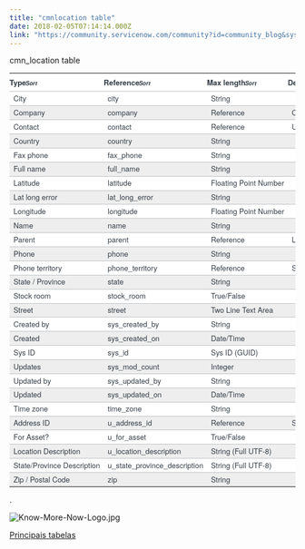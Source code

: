```yaml
---
title: "cmnlocation table"
date: 2018-02-05T07:14:14.000Z
link: "https://community.servicenow.com/community?id=community_blog&sys_id=4f5c2aa1dbd0dbc01dcaf3231f96195f"
---
```

<p>cmn_location table</p><p></p><table class="data_list_table embedded list_table table table-hover" data-list_id="sys_db_object.REL:4344f6f5bf1320001875647fcf0739ad" style="box-sizing: border-box; background-color: #ffffff; border-spacing: 0px; width: 1020px; max-width: 100%; margin-bottom: 0px; color: #343d47; font-family: SourceSansPro, 'Helvetica Neue', Arial; font-size: 13px; white-space: nowrap; outline: none;"><thead><tr class="embedded" style="color: black;"><th align="left" class="text-align-left list_header_cell list_hdrembedded" data-list_id="sys_db_object.REL:4344f6f5bf1320001875647fcf0739ad" data-type="list2_hdrcell" scope="col" style="padding: 6px 20px 6px 0; text-align: left; border-bottom: 1px solid #bdc0c4; font-weight: bold; color: #343d47;">Type<span style="font-size: 10px;"><em class="sort-icon-padding list-column-icon"><span class="sr-only" style="margin: -1px;">Sort</span></em></span></th><th align="left" class="text-align-left list_header_cell list_hdrembedded" data-list_id="sys_db_object.REL:4344f6f5bf1320001875647fcf0739ad" data-type="list2_hdrcell" scope="col" style="padding: 6px 20px 6px 0; text-align: left; border-bottom: 1px solid #bdc0c4; font-weight: bold; color: #343d47;">Reference<span style="font-size: 10px;"><em class="sort-icon-padding list-column-icon"><span class="sr-only" style="margin: -1px;">Sort</span></em></span></th><th align="left" class="text-align-left list_header_cell list_hdrembedded" data-list_id="sys_db_object.REL:4344f6f5bf1320001875647fcf0739ad" data-type="list2_hdrcell" scope="col" style="padding: 6px 20px 6px 0; text-align: left; border-bottom: 1px solid #bdc0c4; font-weight: bold; color: #343d47;">Max length<span style="font-size: 10px;"><em class="sort-icon-padding list-column-icon"><span class="sr-only" style="margin: -1px;">Sort</span></em></span></th><th align="left" class="text-align-left list_header_cell list_hdrembedded" data-list_id="sys_db_object.REL:4344f6f5bf1320001875647fcf0739ad" data-type="list2_hdrcell" scope="col" style="padding: 6px 20px 6px 0; text-align: left; border-bottom: 1px solid #bdc0c4; font-weight: bold; color: #343d47;">Default value<span style="font-size: 10px;"><em class="sort-icon-padding list-column-icon"><span class="sr-only" style="margin: -1px;">Sort</span></em></span></th><th align="left" class="text-align-left list_header_cell list_hdrembedded" data-list_id="sys_db_object.REL:4344f6f5bf1320001875647fcf0739ad" data-type="list2_hdrcell" scope="col" style="padding: 6px 20px 6px 0; text-align: left; border-bottom: 1px solid #bdc0c4; font-weight: bold; color: #343d47;">Display<span style="font-size: 10px;"><em class="sort-icon-padding list-column-icon"><span class="sr-only" style="margin: -1px;">Sort</span></em></span></th></tr></thead><tbody class="list2_body"><tr class="list_row list_odd embedded list_row_compact" data-list_id="sys_db_object.REL:4344f6f5bf1320001875647fcf0739ad" data-type="list2_row" data-updated-on="2017-09-25 17:05:14" style="color: black;"><td class="vt" style="padding-left: 7px; color: #343d47; border-top: 1px solid #bdc0c4;">City</td><td class="vt" style="padding-left: 7px; color: #343d47; border-top: 1px solid #bdc0c4;">city</td><td class="vt" style="padding-left: 7px; color: #343d47; border-top: 1px solid #bdc0c4;">String</td><td class="vt" style="padding-left: 7px; color: #343d47; border-top: 1px solid #bdc0c4;"></td><td class="vt" style="padding-left: 7px; color: #343d47; border-top: 1px solid #bdc0c4; text-align: right;">40</td><td class="vt" style="padding-left: 7px; color: #343d47; border-top: 1px solid #bdc0c4;"></td><td class="vt" style="padding-left: 7px; color: #343d47; border-top: 1px solid #bdc0c4;">false</td><td class="vt vt-spacer" style="color: #343d47; border-top: 1px solid #bdc0c4;"></td></tr><tr class="list_even list_row embedded list_row_compact" data-list_id="sys_db_object.REL:4344f6f5bf1320001875647fcf0739ad" data-type="list2_row" data-updated-on="2017-09-25 17:05:14" style="color: black;"><td class="vt" style="padding-left: 7px; background-color: #eeeeee; color: #343d47; border-top: 1px solid #bdc0c4;">Company</td><td class="vt" style="padding-left: 7px; background-color: #eeeeee; color: #343d47; border-top: 1px solid #bdc0c4;">company</td><td class="vt" style="padding-left: 7px; background-color: #eeeeee; color: #343d47; border-top: 1px solid #bdc0c4;">Reference</td><td class="vt" style="padding-left: 7px; background-color: #eeeeee; color: #343d47; border-top: 1px solid #bdc0c4;">Company</td><td class="vt" style="padding-left: 7px; background-color: #eeeeee; color: #343d47; border-top: 1px solid #bdc0c4; text-align: right;">32</td><td class="vt" style="padding-left: 7px; background-color: #eeeeee; color: #343d47; border-top: 1px solid #bdc0c4;"></td><td class="vt" style="padding-left: 7px; background-color: #eeeeee; color: #343d47; border-top: 1px solid #bdc0c4;">false</td><td class="vt vt-spacer" style="background-color: #eeeeee; color: #343d47; border-top: 1px solid #bdc0c4;"></td></tr><tr class="list_row list_odd embedded list_row_compact" data-list_id="sys_db_object.REL:4344f6f5bf1320001875647fcf0739ad" data-type="list2_row" data-updated-on="2017-09-25 17:05:14" style="color: black;"><td class="vt" style="padding-left: 7px; color: #343d47; border-top: 1px solid #bdc0c4;">Contact</td><td class="vt" style="padding-left: 7px; color: #343d47; border-top: 1px solid #bdc0c4;">contact</td><td class="vt" style="padding-left: 7px; color: #343d47; border-top: 1px solid #bdc0c4;">Reference</td><td class="vt" style="padding-left: 7px; color: #343d47; border-top: 1px solid #bdc0c4;">User</td><td class="vt" style="padding-left: 7px; color: #343d47; border-top: 1px solid #bdc0c4; text-align: right;">32</td><td class="vt" style="padding-left: 7px; color: #343d47; border-top: 1px solid #bdc0c4;"></td><td class="vt" style="padding-left: 7px; color: #343d47; border-top: 1px solid #bdc0c4;">false</td><td class="vt vt-spacer" style="color: #343d47; border-top: 1px solid #bdc0c4;"></td></tr><tr class="list_even list_row embedded list_row_compact" data-list_id="sys_db_object.REL:4344f6f5bf1320001875647fcf0739ad" data-type="list2_row" data-updated-on="2017-09-25 18:39:59" style="color: black;"><td class="vt" style="padding-left: 7px; background-color: #eeeeee; color: #343d47; border-top: 1px solid #bdc0c4;">Country</td><td class="vt" style="padding-left: 7px; background-color: #eeeeee; color: #343d47; border-top: 1px solid #bdc0c4;">country</td><td class="vt" style="padding-left: 7px; background-color: #eeeeee; color: #343d47; border-top: 1px solid #bdc0c4;">String</td><td class="vt" style="padding-left: 7px; background-color: #eeeeee; color: #343d47; border-top: 1px solid #bdc0c4;"></td><td class="vt" style="padding-left: 7px; background-color: #eeeeee; color: #343d47; border-top: 1px solid #bdc0c4; text-align: right;">40</td><td class="vt" style="padding-left: 7px; background-color: #eeeeee; color: #343d47; border-top: 1px solid #bdc0c4;"></td><td class="vt" style="padding-left: 7px; background-color: #eeeeee; color: #343d47; border-top: 1px solid #bdc0c4;">false</td><td class="vt vt-spacer" style="background-color: #eeeeee; color: #343d47; border-top: 1px solid #bdc0c4;"></td></tr><tr class="list_row list_odd embedded list_row_compact" data-list_id="sys_db_object.REL:4344f6f5bf1320001875647fcf0739ad" data-type="list2_row" data-updated-on="2017-09-25 17:05:14" style="color: black;"><td class="vt" style="padding-left: 7px; color: #343d47; border-top: 1px solid #bdc0c4;">Fax phone</td><td class="vt" style="padding-left: 7px; color: #343d47; border-top: 1px solid #bdc0c4;">fax_phone</td><td class="vt" style="padding-left: 7px; color: #343d47; border-top: 1px solid #bdc0c4;">String</td><td class="vt" style="padding-left: 7px; color: #343d47; border-top: 1px solid #bdc0c4;"></td><td class="vt" style="padding-left: 7px; color: #343d47; border-top: 1px solid #bdc0c4; text-align: right;">40</td><td class="vt" style="padding-left: 7px; color: #343d47; border-top: 1px solid #bdc0c4;"></td><td class="vt" style="padding-left: 7px; color: #343d47; border-top: 1px solid #bdc0c4;">false</td><td class="vt vt-spacer" style="color: #343d47; border-top: 1px solid #bdc0c4;"></td></tr><tr class="list_even list_row embedded list_row_compact" data-list_id="sys_db_object.REL:4344f6f5bf1320001875647fcf0739ad" data-type="list2_row" data-updated-on="2017-09-25 17:05:14" style="color: black;"><td class="vt" style="padding-left: 7px; background-color: #eeeeee; color: #343d47; border-top: 1px solid #bdc0c4;">Full name</td><td class="vt" style="padding-left: 7px; background-color: #eeeeee; color: #343d47; border-top: 1px solid #bdc0c4;">full_name</td><td class="vt" style="padding-left: 7px; background-color: #eeeeee; color: #343d47; border-top: 1px solid #bdc0c4;">String</td><td class="vt" style="padding-left: 7px; background-color: #eeeeee; color: #343d47; border-top: 1px solid #bdc0c4;"></td><td class="vt" style="padding-left: 7px; background-color: #eeeeee; color: #343d47; border-top: 1px solid #bdc0c4; text-align: right;">255</td><td class="vt" style="padding-left: 7px; background-color: #eeeeee; color: #343d47; border-top: 1px solid #bdc0c4;"></td><td class="vt" style="padding-left: 7px; background-color: #eeeeee; color: #343d47; border-top: 1px solid #bdc0c4;">false</td><td class="vt vt-spacer" style="background-color: #eeeeee; color: #343d47; border-top: 1px solid #bdc0c4;"></td></tr><tr class="list_row list_odd embedded list_row_compact" data-list_id="sys_db_object.REL:4344f6f5bf1320001875647fcf0739ad" data-type="list2_row" data-updated-on="2017-09-25 17:05:14" style="color: black;"><td class="vt" style="padding-left: 7px; color: #343d47; border-top: 1px solid #bdc0c4;">Latitude</td><td class="vt" style="padding-left: 7px; color: #343d47; border-top: 1px solid #bdc0c4;">latitude</td><td class="vt" style="padding-left: 7px; color: #343d47; border-top: 1px solid #bdc0c4;">Floating Point Number</td><td class="vt" style="padding-left: 7px; color: #343d47; border-top: 1px solid #bdc0c4;"></td><td class="vt" style="padding-left: 7px; color: #343d47; border-top: 1px solid #bdc0c4; text-align: right;">40</td><td class="vt" style="padding-left: 7px; color: #343d47; border-top: 1px solid #bdc0c4;"></td><td class="vt" style="padding-left: 7px; color: #343d47; border-top: 1px solid #bdc0c4;">false</td><td class="vt vt-spacer" style="color: #343d47; border-top: 1px solid #bdc0c4;"></td></tr><tr class="list_even list_row embedded list_row_compact" data-list_id="sys_db_object.REL:4344f6f5bf1320001875647fcf0739ad" data-type="list2_row" data-updated-on="2017-09-25 17:05:14" style="color: black;"><td class="vt" style="padding-left: 7px; background-color: #eeeeee; color: #343d47; border-top: 1px solid #bdc0c4;">Lat long error</td><td class="vt" style="padding-left: 7px; background-color: #eeeeee; color: #343d47; border-top: 1px solid #bdc0c4;">lat_long_error</td><td class="vt" style="padding-left: 7px; background-color: #eeeeee; color: #343d47; border-top: 1px solid #bdc0c4;">String</td><td class="vt" style="padding-left: 7px; background-color: #eeeeee; color: #343d47; border-top: 1px solid #bdc0c4;"></td><td class="vt" style="padding-left: 7px; background-color: #eeeeee; color: #343d47; border-top: 1px solid #bdc0c4; text-align: right;">1,000</td><td class="vt" style="padding-left: 7px; background-color: #eeeeee; color: #343d47; border-top: 1px solid #bdc0c4;"></td><td class="vt" style="padding-left: 7px; background-color: #eeeeee; color: #343d47; border-top: 1px solid #bdc0c4;">false</td><td class="vt vt-spacer" style="background-color: #eeeeee; color: #343d47; border-top: 1px solid #bdc0c4;"></td></tr><tr class="list_row list_odd embedded list_row_compact" data-list_id="sys_db_object.REL:4344f6f5bf1320001875647fcf0739ad" data-type="list2_row" data-updated-on="2017-09-25 17:05:14" style="color: black;"><td class="vt" style="padding-left: 7px; color: #343d47; border-top: 1px solid #bdc0c4;">Longitude</td><td class="vt" style="padding-left: 7px; color: #343d47; border-top: 1px solid #bdc0c4;">longitude</td><td class="vt" style="padding-left: 7px; color: #343d47; border-top: 1px solid #bdc0c4;">Floating Point Number</td><td class="vt" style="padding-left: 7px; color: #343d47; border-top: 1px solid #bdc0c4;"></td><td class="vt" style="padding-left: 7px; color: #343d47; border-top: 1px solid #bdc0c4; text-align: right;">40</td><td class="vt" style="padding-left: 7px; color: #343d47; border-top: 1px solid #bdc0c4;"></td><td class="vt" style="padding-left: 7px; color: #343d47; border-top: 1px solid #bdc0c4;">false</td><td class="vt vt-spacer" style="color: #343d47; border-top: 1px solid #bdc0c4;"></td></tr><tr class="list_even list_row embedded list_row_compact" data-list_id="sys_db_object.REL:4344f6f5bf1320001875647fcf0739ad" data-type="list2_row" data-updated-on="2017-09-25 18:39:59" style="color: black;"><td class="vt" style="padding-left: 7px; background-color: #eeeeee; color: #343d47; border-top: 1px solid #bdc0c4;">Name</td><td class="vt" style="padding-left: 7px; background-color: #eeeeee; color: #343d47; border-top: 1px solid #bdc0c4;">name</td><td class="vt" style="padding-left: 7px; background-color: #eeeeee; color: #343d47; border-top: 1px solid #bdc0c4;">String</td><td class="vt" style="padding-left: 7px; background-color: #eeeeee; color: #343d47; border-top: 1px solid #bdc0c4;"></td><td class="vt" style="padding-left: 7px; background-color: #eeeeee; color: #343d47; border-top: 1px solid #bdc0c4; text-align: right;">100</td><td class="vt" style="padding-left: 7px; background-color: #eeeeee; color: #343d47; border-top: 1px solid #bdc0c4;"></td><td class="vt" style="padding-left: 7px; background-color: #eeeeee; color: #343d47; border-top: 1px solid #bdc0c4;">true</td><td class="vt vt-spacer" style="background-color: #eeeeee; color: #343d47; border-top: 1px solid #bdc0c4;"></td></tr><tr class="list_row list_odd embedded list_row_compact" data-list_id="sys_db_object.REL:4344f6f5bf1320001875647fcf0739ad" data-type="list2_row" data-updated-on="2017-09-25 17:05:14" style="color: black;"><td class="vt" style="padding-left: 7px; color: #343d47; border-top: 1px solid #bdc0c4;">Parent</td><td class="vt" style="padding-left: 7px; color: #343d47; border-top: 1px solid #bdc0c4;">parent</td><td class="vt" style="padding-left: 7px; color: #343d47; border-top: 1px solid #bdc0c4;">Reference</td><td class="vt" style="padding-left: 7px; color: #343d47; border-top: 1px solid #bdc0c4;">Location</td><td class="vt" style="padding-left: 7px; color: #343d47; border-top: 1px solid #bdc0c4; text-align: right;">32</td><td class="vt" style="padding-left: 7px; color: #343d47; border-top: 1px solid #bdc0c4;"></td><td class="vt" style="padding-left: 7px; color: #343d47; border-top: 1px solid #bdc0c4;">false</td><td class="vt vt-spacer" style="color: #343d47; border-top: 1px solid #bdc0c4;"></td></tr><tr class="list_even list_row embedded list_row_compact" data-list_id="sys_db_object.REL:4344f6f5bf1320001875647fcf0739ad" data-type="list2_row" data-updated-on="2017-09-25 17:05:14" style="color: black;"><td class="vt" style="padding-left: 7px; background-color: #eeeeee; color: #343d47; border-top: 1px solid #bdc0c4;">Phone</td><td class="vt" style="padding-left: 7px; background-color: #eeeeee; color: #343d47; border-top: 1px solid #bdc0c4;">phone</td><td class="vt" style="padding-left: 7px; background-color: #eeeeee; color: #343d47; border-top: 1px solid #bdc0c4;">String</td><td class="vt" style="padding-left: 7px; background-color: #eeeeee; color: #343d47; border-top: 1px solid #bdc0c4;"></td><td class="vt" style="padding-left: 7px; background-color: #eeeeee; color: #343d47; border-top: 1px solid #bdc0c4; text-align: right;">40</td><td class="vt" style="padding-left: 7px; background-color: #eeeeee; color: #343d47; border-top: 1px solid #bdc0c4;"></td><td class="vt" style="padding-left: 7px; background-color: #eeeeee; color: #343d47; border-top: 1px solid #bdc0c4;">false</td><td class="vt vt-spacer" style="background-color: #eeeeee; color: #343d47; border-top: 1px solid #bdc0c4;"></td></tr><tr class="list_row list_odd embedded list_row_compact" data-list_id="sys_db_object.REL:4344f6f5bf1320001875647fcf0739ad" data-type="list2_row" data-updated-on="2017-09-25 17:24:55" style="color: black;"><td class="vt" style="padding-left: 7px; color: #343d47; border-top: 1px solid #bdc0c4;">Phone territory</td><td class="vt" style="padding-left: 7px; color: #343d47; border-top: 1px solid #bdc0c4;">phone_territory</td><td class="vt" style="padding-left: 7px; color: #343d47; border-top: 1px solid #bdc0c4;">Reference</td><td class="vt" style="padding-left: 7px; color: #343d47; border-top: 1px solid #bdc0c4;">Sys Phone Territory</td><td class="vt" style="padding-left: 7px; color: #343d47; border-top: 1px solid #bdc0c4; text-align: right;">32</td><td class="vt" style="padding-left: 7px; color: #343d47; border-top: 1px solid #bdc0c4;"></td><td class="vt" style="padding-left: 7px; color: #343d47; border-top: 1px solid #bdc0c4;">false</td><td class="vt vt-spacer" style="color: #343d47; border-top: 1px solid #bdc0c4;"></td></tr><tr class="list_even list_row embedded list_row_compact" data-list_id="sys_db_object.REL:4344f6f5bf1320001875647fcf0739ad" data-type="list2_row" data-updated-on="2017-09-25 17:05:14" style="color: black;"><td class="vt" style="padding-left: 7px; background-color: #eeeeee; color: #343d47; border-top: 1px solid #bdc0c4;">State / Province</td><td class="vt" style="padding-left: 7px; background-color: #eeeeee; color: #343d47; border-top: 1px solid #bdc0c4;">state</td><td class="vt" style="padding-left: 7px; background-color: #eeeeee; color: #343d47; border-top: 1px solid #bdc0c4;">String</td><td class="vt" style="padding-left: 7px; background-color: #eeeeee; color: #343d47; border-top: 1px solid #bdc0c4;"></td><td class="vt" style="padding-left: 7px; background-color: #eeeeee; color: #343d47; border-top: 1px solid #bdc0c4; text-align: right;">40</td><td class="vt" style="padding-left: 7px; background-color: #eeeeee; color: #343d47; border-top: 1px solid #bdc0c4;"></td><td class="vt" style="padding-left: 7px; background-color: #eeeeee; color: #343d47; border-top: 1px solid #bdc0c4;">false</td><td class="vt vt-spacer" style="background-color: #eeeeee; color: #343d47; border-top: 1px solid #bdc0c4;"></td></tr><tr class="list_row list_odd embedded list_row_compact" data-list_id="sys_db_object.REL:4344f6f5bf1320001875647fcf0739ad" data-type="list2_row" data-updated-on="2017-09-25 17:05:14" style="color: black;"><td class="vt" style="padding-left: 7px; color: #343d47; border-top: 1px solid #bdc0c4;">Stock room</td><td class="vt" style="padding-left: 7px; color: #343d47; border-top: 1px solid #bdc0c4;">stock_room</td><td class="vt" style="padding-left: 7px; color: #343d47; border-top: 1px solid #bdc0c4;">True/False</td><td class="vt" style="padding-left: 7px; color: #343d47; border-top: 1px solid #bdc0c4;"></td><td class="vt" style="padding-left: 7px; color: #343d47; border-top: 1px solid #bdc0c4; text-align: right;">40</td><td class="vt" style="padding-left: 7px; color: #343d47; border-top: 1px solid #bdc0c4;">false</td><td class="vt" style="padding-left: 7px; color: #343d47; border-top: 1px solid #bdc0c4;">false</td><td class="vt vt-spacer" style="color: #343d47; border-top: 1px solid #bdc0c4;"></td></tr><tr class="list_even list_row embedded list_row_compact" data-list_id="sys_db_object.REL:4344f6f5bf1320001875647fcf0739ad" data-type="list2_row" data-updated-on="2017-09-25 17:05:14" style="color: black;"><td class="vt" style="padding-left: 7px; background-color: #eeeeee; color: #343d47; border-top: 1px solid #bdc0c4;">Street</td><td class="vt" style="padding-left: 7px; background-color: #eeeeee; color: #343d47; border-top: 1px solid #bdc0c4;">street</td><td class="vt" style="padding-left: 7px; background-color: #eeeeee; color: #343d47; border-top: 1px solid #bdc0c4;">Two Line Text Area</td><td class="vt" style="padding-left: 7px; background-color: #eeeeee; color: #343d47; border-top: 1px solid #bdc0c4;"></td><td class="vt" style="padding-left: 7px; background-color: #eeeeee; color: #343d47; border-top: 1px solid #bdc0c4; text-align: right;">255</td><td class="vt" style="padding-left: 7px; background-color: #eeeeee; color: #343d47; border-top: 1px solid #bdc0c4;"></td><td class="vt" style="padding-left: 7px; background-color: #eeeeee; color: #343d47; border-top: 1px solid #bdc0c4;">false</td><td class="vt vt-spacer" style="background-color: #eeeeee; color: #343d47; border-top: 1px solid #bdc0c4;"></td></tr><tr class="list_row list_odd embedded list_row_compact" data-list_id="sys_db_object.REL:4344f6f5bf1320001875647fcf0739ad" data-type="list2_row" data-updated-on="2017-09-25 17:05:14" style="color: black;"><td class="vt" style="padding-left: 7px; color: #343d47; border-top: 1px solid #bdc0c4;">Created by</td><td class="vt" style="padding-left: 7px; color: #343d47; border-top: 1px solid #bdc0c4;">sys_created_by</td><td class="vt" style="padding-left: 7px; color: #343d47; border-top: 1px solid #bdc0c4;">String</td><td class="vt" style="padding-left: 7px; color: #343d47; border-top: 1px solid #bdc0c4;"></td><td class="vt" style="padding-left: 7px; color: #343d47; border-top: 1px solid #bdc0c4; text-align: right;">40</td><td class="vt" style="padding-left: 7px; color: #343d47; border-top: 1px solid #bdc0c4;"></td><td class="vt" style="padding-left: 7px; color: #343d47; border-top: 1px solid #bdc0c4;">false</td><td class="vt vt-spacer" style="color: #343d47; border-top: 1px solid #bdc0c4;"></td></tr><tr class="list_even list_row embedded list_row_compact" data-list_id="sys_db_object.REL:4344f6f5bf1320001875647fcf0739ad" data-type="list2_row" data-updated-on="2017-09-25 17:05:14" style="color: black;"><td class="vt" style="padding-left: 7px; background-color: #eeeeee; color: #343d47; border-top: 1px solid #bdc0c4;">Created</td><td class="vt" style="padding-left: 7px; background-color: #eeeeee; color: #343d47; border-top: 1px solid #bdc0c4;">sys_created_on</td><td class="vt" style="padding-left: 7px; background-color: #eeeeee; color: #343d47; border-top: 1px solid #bdc0c4;">Date/Time</td><td class="vt" style="padding-left: 7px; background-color: #eeeeee; color: #343d47; border-top: 1px solid #bdc0c4;"></td><td class="vt" style="padding-left: 7px; background-color: #eeeeee; color: #343d47; border-top: 1px solid #bdc0c4; text-align: right;">40</td><td class="vt" style="padding-left: 7px; background-color: #eeeeee; color: #343d47; border-top: 1px solid #bdc0c4;"></td><td class="vt" style="padding-left: 7px; background-color: #eeeeee; color: #343d47; border-top: 1px solid #bdc0c4;">false</td><td class="vt vt-spacer" style="background-color: #eeeeee; color: #343d47; border-top: 1px solid #bdc0c4;"></td></tr><tr class="list_row list_odd embedded list_row_compact" data-list_id="sys_db_object.REL:4344f6f5bf1320001875647fcf0739ad" data-type="list2_row" data-updated-on="2017-09-25 17:05:14" style="color: black;"><td class="vt" style="padding-left: 7px; color: #343d47; border-top: 1px solid #bdc0c4;">Sys ID</td><td class="vt" style="padding-left: 7px; color: #343d47; border-top: 1px solid #bdc0c4;">sys_id</td><td class="vt" style="padding-left: 7px; color: #343d47; border-top: 1px solid #bdc0c4;">Sys ID (GUID)</td><td class="vt" style="padding-left: 7px; color: #343d47; border-top: 1px solid #bdc0c4;"></td><td class="vt" style="padding-left: 7px; color: #343d47; border-top: 1px solid #bdc0c4; text-align: right;">32</td><td class="vt" style="padding-left: 7px; color: #343d47; border-top: 1px solid #bdc0c4;"></td><td class="vt" style="padding-left: 7px; color: #343d47; border-top: 1px solid #bdc0c4;">false</td><td class="vt vt-spacer" style="color: #343d47; border-top: 1px solid #bdc0c4;"></td></tr><tr class="list_even list_row embedded list_row_compact" data-list_id="sys_db_object.REL:4344f6f5bf1320001875647fcf0739ad" data-type="list2_row" data-updated-on="2017-09-25 17:05:14" style="color: black;"><td class="vt" style="padding-left: 7px; background-color: #eeeeee; color: #343d47; border-top: 1px solid #bdc0c4;">Updates</td><td class="vt" style="padding-left: 7px; background-color: #eeeeee; color: #343d47; border-top: 1px solid #bdc0c4;">sys_mod_count</td><td class="vt" style="padding-left: 7px; background-color: #eeeeee; color: #343d47; border-top: 1px solid #bdc0c4;">Integer</td><td class="vt" style="padding-left: 7px; background-color: #eeeeee; color: #343d47; border-top: 1px solid #bdc0c4;"></td><td class="vt" style="padding-left: 7px; background-color: #eeeeee; color: #343d47; border-top: 1px solid #bdc0c4; text-align: right;">40</td><td class="vt" style="padding-left: 7px; background-color: #eeeeee; color: #343d47; border-top: 1px solid #bdc0c4;"></td><td class="vt" style="padding-left: 7px; background-color: #eeeeee; color: #343d47; border-top: 1px solid #bdc0c4;">false</td><td class="vt vt-spacer" style="background-color: #eeeeee; color: #343d47; border-top: 1px solid #bdc0c4;"></td></tr><tr class="list_row list_odd embedded list_row_compact" data-list_id="sys_db_object.REL:4344f6f5bf1320001875647fcf0739ad" data-type="list2_row" data-updated-on="2017-09-25 17:05:14" style="color: black;"><td class="vt" style="padding-left: 7px; color: #343d47; border-top: 1px solid #bdc0c4;">Updated by</td><td class="vt" style="padding-left: 7px; color: #343d47; border-top: 1px solid #bdc0c4;">sys_updated_by</td><td class="vt" style="padding-left: 7px; color: #343d47; border-top: 1px solid #bdc0c4;">String</td><td class="vt" style="padding-left: 7px; color: #343d47; border-top: 1px solid #bdc0c4;"></td><td class="vt" style="padding-left: 7px; color: #343d47; border-top: 1px solid #bdc0c4; text-align: right;">40</td><td class="vt" style="padding-left: 7px; color: #343d47; border-top: 1px solid #bdc0c4;"></td><td class="vt" style="padding-left: 7px; color: #343d47; border-top: 1px solid #bdc0c4;">false</td><td class="vt vt-spacer" style="color: #343d47; border-top: 1px solid #bdc0c4;"></td></tr><tr class="list_even list_row embedded list_row_compact" data-list_id="sys_db_object.REL:4344f6f5bf1320001875647fcf0739ad" data-type="list2_row" data-updated-on="2017-09-25 17:05:14" style="color: black;"><td class="vt" style="padding-left: 7px; background-color: #eeeeee; color: #343d47; border-top: 1px solid #bdc0c4;">Updated</td><td class="vt" style="padding-left: 7px; background-color: #eeeeee; color: #343d47; border-top: 1px solid #bdc0c4;">sys_updated_on</td><td class="vt" style="padding-left: 7px; background-color: #eeeeee; color: #343d47; border-top: 1px solid #bdc0c4;">Date/Time</td><td class="vt" style="padding-left: 7px; background-color: #eeeeee; color: #343d47; border-top: 1px solid #bdc0c4;"></td><td class="vt" style="padding-left: 7px; background-color: #eeeeee; color: #343d47; border-top: 1px solid #bdc0c4; text-align: right;">40</td><td class="vt" style="padding-left: 7px; background-color: #eeeeee; color: #343d47; border-top: 1px solid #bdc0c4;"></td><td class="vt" style="padding-left: 7px; background-color: #eeeeee; color: #343d47; border-top: 1px solid #bdc0c4;">false</td><td class="vt vt-spacer" style="background-color: #eeeeee; color: #343d47; border-top: 1px solid #bdc0c4;"></td></tr><tr class="list_row list_odd embedded list_row_compact" data-list_id="sys_db_object.REL:4344f6f5bf1320001875647fcf0739ad" data-type="list2_row" data-updated-on="2017-09-25 17:27:57" style="color: black;"><td class="vt" style="padding-left: 7px; color: #343d47; border-top: 1px solid #bdc0c4;">Time zone</td><td class="vt" style="padding-left: 7px; color: #343d47; border-top: 1px solid #bdc0c4;">time_zone</td><td class="vt" style="padding-left: 7px; color: #343d47; border-top: 1px solid #bdc0c4;">String</td><td class="vt" style="padding-left: 7px; color: #343d47; border-top: 1px solid #bdc0c4;"></td><td class="vt" style="padding-left: 7px; color: #343d47; border-top: 1px solid #bdc0c4; text-align: right;">40</td><td class="vt" style="padding-left: 7px; color: #343d47; border-top: 1px solid #bdc0c4;"></td><td class="vt" style="padding-left: 7px; color: #343d47; border-top: 1px solid #bdc0c4;">false</td><td class="vt vt-spacer" style="color: #343d47; border-top: 1px solid #bdc0c4;"></td></tr><tr class="list_even list_row embedded list_row_compact" data-list_id="sys_db_object.REL:4344f6f5bf1320001875647fcf0739ad" data-type="list2_row" data-updated-on="2017-11-15 13:34:24" style="color: black;"><td class="vt" style="padding-left: 7px; background-color: #eeeeee; color: #343d47; border-top: 1px solid #bdc0c4;">Address ID</td><td class="vt" style="padding-left: 7px; background-color: #eeeeee; color: #343d47; border-top: 1px solid #bdc0c4;">u_address_id</td><td class="vt" style="padding-left: 7px; background-color: #eeeeee; color: #343d47; border-top: 1px solid #bdc0c4;">Reference</td><td class="vt" style="padding-left: 7px; background-color: #eeeeee; color: #343d47; border-top: 1px solid #bdc0c4;">Service Address</td><td class="vt" style="padding-left: 7px; background-color: #eeeeee; color: #343d47; border-top: 1px solid #bdc0c4; text-align: right;">32</td><td class="vt" style="padding-left: 7px; background-color: #eeeeee; color: #343d47; border-top: 1px solid #bdc0c4;"></td><td class="vt" style="padding-left: 7px; background-color: #eeeeee; color: #343d47; border-top: 1px solid #bdc0c4;">false</td><td class="vt vt-spacer" style="background-color: #eeeeee; color: #343d47; border-top: 1px solid #bdc0c4;"></td></tr><tr class="list_row list_odd embedded list_row_compact" data-list_id="sys_db_object.REL:4344f6f5bf1320001875647fcf0739ad" data-type="list2_row" data-updated-on="2017-11-15 12:34:47" style="color: black;"><td class="vt" style="padding-left: 7px; color: #343d47; border-top: 1px solid #bdc0c4;">For Asset?</td><td class="vt" style="padding-left: 7px; color: #343d47; border-top: 1px solid #bdc0c4;">u_for_asset</td><td class="vt" style="padding-left: 7px; color: #343d47; border-top: 1px solid #bdc0c4;">True/False</td><td class="vt" style="padding-left: 7px; color: #343d47; border-top: 1px solid #bdc0c4;"></td><td class="vt" style="padding-left: 7px; color: #343d47; border-top: 1px solid #bdc0c4; text-align: right;">40</td><td class="vt" style="padding-left: 7px; color: #343d47; border-top: 1px solid #bdc0c4;">false</td><td class="vt" style="padding-left: 7px; color: #343d47; border-top: 1px solid #bdc0c4;">false</td><td class="vt vt-spacer" style="color: #343d47; border-top: 1px solid #bdc0c4;"></td></tr><tr class="list_even list_row embedded list_row_compact" data-list_id="sys_db_object.REL:4344f6f5bf1320001875647fcf0739ad" data-type="list2_row" data-updated-on="2017-11-15 14:32:10" style="color: black;"><td class="vt" style="padding-left: 7px; background-color: #eeeeee; color: #343d47; border-top: 1px solid #bdc0c4;">Location Description</td><td class="vt" style="padding-left: 7px; background-color: #eeeeee; color: #343d47; border-top: 1px solid #bdc0c4;">u_location_description</td><td class="vt" style="padding-left: 7px; background-color: #eeeeee; color: #343d47; border-top: 1px solid #bdc0c4;">String (Full UTF-8)</td><td class="vt" style="padding-left: 7px; background-color: #eeeeee; color: #343d47; border-top: 1px solid #bdc0c4;"></td><td class="vt" style="padding-left: 7px; background-color: #eeeeee; color: #343d47; border-top: 1px solid #bdc0c4; text-align: right;">4,000</td><td class="vt" style="padding-left: 7px; background-color: #eeeeee; color: #343d47; border-top: 1px solid #bdc0c4;"></td><td class="vt" style="padding-left: 7px; background-color: #eeeeee; color: #343d47; border-top: 1px solid #bdc0c4;">false</td><td class="vt vt-spacer" style="background-color: #eeeeee; color: #343d47; border-top: 1px solid #bdc0c4;"></td></tr><tr class="list_row list_odd embedded list_row_compact" data-list_id="sys_db_object.REL:4344f6f5bf1320001875647fcf0739ad" data-type="list2_row" data-updated-on="2017-11-15 13:49:55" style="color: black;"><td class="vt" style="padding-left: 7px; color: #343d47; border-top: 1px solid #bdc0c4;">State/Province Description</td><td class="vt" style="padding-left: 7px; color: #343d47; border-top: 1px solid #bdc0c4;">u_state_province_description</td><td class="vt" style="padding-left: 7px; color: #343d47; border-top: 1px solid #bdc0c4;">String (Full UTF-8)</td><td class="vt" style="padding-left: 7px; color: #343d47; border-top: 1px solid #bdc0c4;"></td><td class="vt" style="padding-left: 7px; color: #343d47; border-top: 1px solid #bdc0c4; text-align: right;">255</td><td class="vt" style="padding-left: 7px; color: #343d47; border-top: 1px solid #bdc0c4;"></td><td class="vt" style="padding-left: 7px; color: #343d47; border-top: 1px solid #bdc0c4;">false</td><td class="vt vt-spacer" style="color: #343d47; border-top: 1px solid #bdc0c4;"></td></tr><tr class="list_even list_row embedded list_row_compact" data-list_id="sys_db_object.REL:4344f6f5bf1320001875647fcf0739ad" data-type="list2_row" data-updated-on="2017-09-25 17:05:14" style="color: black;"><td class="vt" style="padding-left: 7px; background-color: #eeeeee; color: #343d47; border-top: 1px solid #bdc0c4;">Zip / Postal Code</td><td class="vt" style="padding-left: 7px; background-color: #eeeeee; color: #343d47; border-top: 1px solid #bdc0c4;">zip</td><td class="vt" style="padding-left: 7px; background-color: #eeeeee; color: #343d47; border-top: 1px solid #bdc0c4;">String</td><td class="vt" style="padding-left: 7px; background-color: #eeeeee; color: #343d47; border-top: 1px solid #bdc0c4;"></td><td class="vt" style="padding-left: 7px; background-color: #eeeeee; color: #343d47; border-top: 1px solid #bdc0c4; text-align: right;">40</td><td class="vt" style="padding-left: 7px; background-color: #eeeeee; color: #343d47; border-top: 1px solid #bdc0c4;"></td><td class="vt" style="padding-left: 7px; background-color: #eeeeee; color: #343d47; border-top: 1px solid #bdc0c4;">false</td></tr></tbody></table><p>.</p><p></p><p><img  alt="Know-More-Now-Logo.jpg" class="image-1 jive-image" src="04ad488edb5c1344e9737a9e0f961934.iix" style="height: auto;"/></p><p><a title="Principais tabelas" __default_attr="7720" __jive_macro_name="blogpost" class="jive_macro jive_macro_blogpost" data-orig-content="Principais tabelas" data-renderedposition="1022_8_129_16" href="/community?id=community_blog&sys_id=9c1daea5dbd0dbc01dcaf3231f961926">Principais tabelas</a> </p>